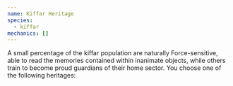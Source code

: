 ```yaml
---
name: Kiffar Heritage
species:
  - kiffar
mechanics: []
---
```

A small percentage of the kiffar population are naturally Force-sensitive, able to read the memories contained within inanimate objects, while others train to become proud guardians of their home sector. You choose one of the following heritages:
